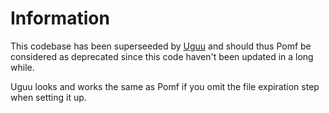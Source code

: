# Information
This codebase has been superseeded by [Uguu](https://github.com/nokonoko/uguu) and should thus Pomf be considered as deprecated since this code haven't been updated in a long while.

Uguu looks and works the same as Pomf if you omit the file expiration step when setting it up.

